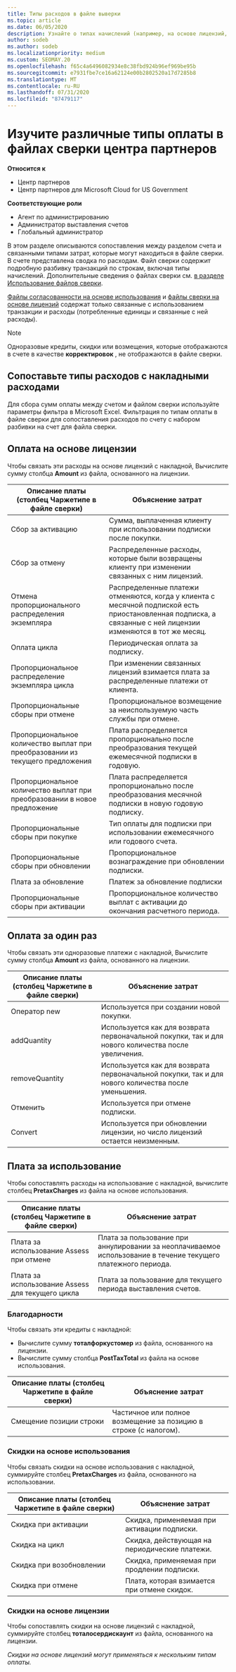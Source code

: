 ```yaml
---
title: Типы расходов в файле выверки
ms.topic: article
ms.date: 06/05/2020
description: Узнайте о типах начислений (например, на основе лицензий, на основе использования и одноразовых), кредиты и скидках в файлах сверки центра партнеров.
author: sodeb
ms.author: sodeb
ms.localizationpriority: medium
ms.custom: SEOMAY.20
ms.openlocfilehash: f65c4a6496082934e8c38fbd924b96ef969be95b
ms.sourcegitcommit: e7931fbe7ce16a62124e00b2802520a17d7285b8
ms.translationtype: MT
ms.contentlocale: ru-RU
ms.lasthandoff: 07/31/2020
ms.locfileid: "87479117"
---
```

# <a name="understand-the-different-charge-types-in-partner-center-reconciliation-files"></a>Изучите различные типы оплаты в файлах сверки центра партнеров

**Относится к**

- Центр партнеров
- Центр партнеров для Microsoft Cloud for US Government

**Соответствующие роли**

- Агент по администрированию
- Администратор выставления счетов
- Глобальный администратор

В этом разделе описываются сопоставления между разделом счета и связанными типами затрат, которые могут находиться в файле сверки. В счете представлена сводка по расходам. Файл сверки содержит подробную разбивку транзакций по строкам, включая типы начислений. Дополнительные сведения о файлах сверки см. [в разделе Использование файлов сверки](use-the-reconciliation-files.md).

[Файлы согласованности на основе использования](usage-based-recon-files.md) и [файлы сверки на основе лицензий](license-based-recon-files.md) содержат только связанные с использованием транзакции и расходы (потребленные единицы и связанные с ней расходы).

> [!NOTE]
> Одноразовые кредиты, скидки или возмещения, которые отображаются в счете в качестве **корректировок** , не отображаются в файле сверки.

## <a name="map-charge-types-to-invoice-charges"></a>Сопоставьте типы расходов с накладными расходами

Для сбора сумм оплаты между счетом и файлом сверки используйте параметры фильтра в Microsoft Excel. Фильтрация по типам оплаты в файле сверки для сопоставления расходов по счету с набором разбивки на счет для файла сверки.

## <a name="license-based-charges"></a>Оплата на основе лицензии

Чтобы связать эти расходы на основе лицензий с накладной, Вычислите сумму столбца **Amount** из файла, основанного на лицензии.

| Описание платы (столбец Чаржетипе в файле сверки) | Объяснение затрат |
| ------------------------------------------------------------- | ------------------ |
| Сбор за активацию | Сумма, выплаченная клиенту при использовании подписки после покупки. |
| Сбор за отмену | Распределенные расходы, которые были возвращены клиенту при изменении связанных с ним лицензий. |
| Отмена пропорционального распределения экземпляра | Распределенные платежи отменяются, когда у клиента с месячной подпиской есть приостановленная подписка, а связанные с ней лицензии изменяются в тот же месяц. |
| Оплата цикла | Периодическая оплата за подписку. |
| Пропорциональное распределение экземпляра цикла | При изменении связанных лицензий взимается плата за распределенные платежи от клиента. |
| Пропорциональные сборы при отмене | Пропорциональное возмещение за неиспользуемую часть службы при отмене. |
| Пропорциональное количество выплат при преобразовании из текущего предложения | Плата распределяется пропорционально после преобразования текущей ежемесячной подписки в годовую. |
| Пропорциональное количество выплат при преобразовании в новое предложение | Плата распределяется пропорционально после преобразования месячной подписки в новую годовую подписку. |
| Пропорциональные сборы при покупке | Тип оплаты для подписки при использовании ежемесячного или годового счета. |
| Пропорциональные сборы при обновлении | Пропорциональное вознаграждение при обновлении подписки. |
| Плата за обновление | Платеж за обновление подписки |
| Пропорциональные сборы при активации | Пропорциональное количество выплат с активации до окончания расчетного периода. |

## <a name="one-time-charges"></a>Оплата за один раз

Чтобы связать эти одноразовые платежи с накладной, Вычислите сумму столбца **Amount** из файла, основанного на лицензии.

| Описание платы (столбец Чаржетипе в файле сверки) | Объяснение затрат |
| ------------------------------------------------------------- | ------------------ |
| Оператор new | Используется при создании новой покупки. |
| addQuantity | Используется как для возврата первоначальной покупки, так и для нового количества после увеличения. |
| removeQuantity | Используется как для возврата первоначальной покупки, так и для нового количества после уменьшения. |
| Отменить | Используется при отмене подписки. |
| Convert | Используется при обновлении лицензии, но число лицензий остается неизменным. |

## <a name="usage-charges"></a>Плата за использование

Чтобы сопоставлять расходы на использование с накладной, вычислите столбец **PretaxCharges** из файла на основе использования.

| Описание платы (столбец Чаржетипе в файле сверки) | Объяснение затрат |
| ------------------------------------------------------------- | ------------------ |
| Плата за использование Assess при отмене | Плата за пользование при аннулировании за неоплачиваемое использование в течение текущего платежного периода. |
| Плата за использование Assess для текущего цикла | Плата за пользование для текущего периода выставления счетов. |

### <a name="credits"></a>Благодарности

Чтобы связать эти кредиты с накладной:

- Вычислите сумму **тоталфоркустомер** из файла, основанного на лицензии.
- Вычислите сумму столбца **PostTaxTotal** из файла на основе использования.

| Описание платы (столбец Чаржетипе в файле сверки) | Объяснение затрат |
| ------------------------------------------------------------- | ------------------ |
| Смещение позиции строки | Частичное или полное возмещение за позицию в строке (с налогом). |

### <a name="usage-based-discounts"></a>Скидки на основе использования

Чтобы связать скидки на основе использования с накладной, суммируйте столбец **PretaxCharges** из файла, основанного на использовании.

| Описание платы (столбец Чаржетипе в файле сверки) | Объяснение затрат |
| ------------------------------------------------------------- | ------------------ |
| Скидка при активации | Скидка, применяемая при активации подписки. |
| Скидка на цикл | Скидка, действующая на периодические платежи. |
| Скидка при возобновлении | Скидка, применяемая при продлении подписки. |
| Скидка при отмене | Плата, которая взимается при отмене скидок. |

### <a name="license-based-discounts"></a>Скидки на основе лицензии

Чтобы сопоставлять скидки на основе лицензий с накладной, суммируйте столбец **тоталосердискаунт** из файла, основанного на лицензии.

*Скидки на основе лицензий могут применяться к нескольким типам оплаты.*
